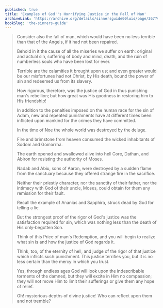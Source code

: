 ```yaml
---
published: true
title: 'Examples of God''s Horrifying Justice in the Fall of Man'
archiveLink: 'https://archive.org/details/sinnersguide00luis/page/267?view=theater'
bookSlug: 'the-sinners-guide'
---
```


> Consider also the fall of man, which would have been no less terrible than that of the Angels, if it had not been repaired.
>
> Behold in it the cause of all the miseries we suffer on earth: original and actual sin, suffering of body and mind, death, and the ruin of numberless souls who have been lost for ever.
>
> Terrible are the calamities it brought upon us; and even greater would be our misfortunes had not Christ, by His death, bound the power of sin and redeemed us from its slavery.
>
> How rigorous, therefore, was the justice of God in thus punishing man's rebellion; but how great was His goodness in restoring him to His friendship!
>
> In addition to the penalties imposed on the human race for the sin of Adam, new and repeated punishments have at different times been inflicted upon mankind for the crimes they have committed.
>
> In the time of Noe the whole world was destroyed by the deluge.
>
> Fire and brimstone from heaven consumed the wicked inhabitants of Sodom and Gomorrha.
>
> The earth opened and swallowed alive into hell Core, Dathan, and Abiron for resisting the authority of Moses.
>
> Nadab and Abiu, sons of Aaron, were destroyed by a sudden flame from the sanctuary because they offered strange fire in the sacrifice.
>
> Neither their priestly character, nor the sanctity of their father, nor the intimacy with God of their uncle, Moses, could obtain for them any remission for their fault.
>
> Recall the example of Ananias and Sapphira, struck dead by God for telling a lie.
>
> But the strongest proof of the rigor of God's justice was the satisfaction required for sin, which was nothing less than the death of His only-begotten Son.
>
> Think of this Price of man's Redemption, and you will begin to realize what sin is and how the justice of God regards it.
>
> Think, too, of the eternity of hell, and judge of the rigor of that justice which inflicts such punishment. This justice terrifies you, but it is no less certain than the mercy in which you trust.
>
> Yes, through endless ages God will look upon the indescribable torments of the damned, but they will excite in Him no compassion; they will not move Him to limit their sufferings or give them any hope of relief.
>
> Oh! mysterious depths of divine justice! Who can reflect upon them and not tremble?
